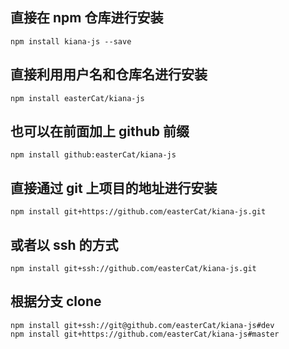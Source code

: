 ## 直接在 npm 仓库进行安装

`npm install kiana-js --save`

## 直接利用用户名和仓库名进行安装

`npm install easterCat/kiana-js`

## 也可以在前面加上 github 前缀

`npm install github:easterCat/kiana-js`

## 直接通过 git 上项目的地址进行安装

`npm install git+https://github.com/easterCat/kiana-js.git`

## 或者以 ssh 的方式

`npm install git+ssh://github.com/easterCat/kiana-js.git`

## 根据分支 clone

```
npm install git+ssh://git@github.com/easterCat/kiana-js#dev
npm install git+https://github.com/easterCat/kiana-js#master
```

